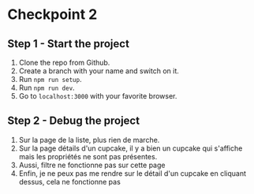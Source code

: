 # Checkpoint 2

## Step 1 - Start the project

1. Clone the repo from Github.
2. Create a branch with your name and switch on it.
3. Run `npm run setup`.
4. Run `npm run dev`.
5. Go to `localhost:3000` with your favorite browser.


## Step 2 - Debug the project

1. Sur la page de la liste, plus rien de marche.
2. Sur la page détails d'un cupcake, il y a bien un cupcake qui s'affiche mais les propriétés ne sont pas présentes.
3. Aussi, filtre ne fonctionne pas sur cette page
4. Enfin, je ne peux pas me rendre sur le détail d'un cupcake en cliquant dessus, cela ne fonctionne pas